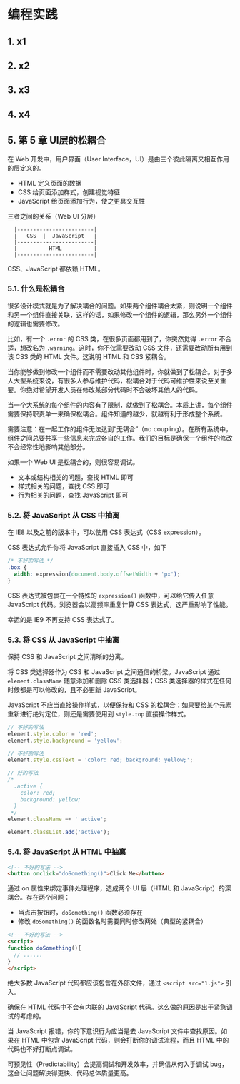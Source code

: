 # 编程实践

## 1. x1

## 2. x2

## 3. x3

## 4. x4

## 5. 第 5 章 UI层的松耦合

在 Web 开发中，用户界面（User Interface，UI）是由三个彼此隔离又相互作用的层定义的。

* HTML 定义页面的数据
* CSS 给页面添加样式，创建视觉特征
* JavaScript 给页面添加行为，使之更具交互性

三者之间的关系（Web UI 分层）

```text
  |------------------------|
  |   CSS  |  JavaScript   |
  |------------------------|
  |          HTML          |
  |------------------------|
```

CSS、JavaScript 都依赖 HTML。

### 5.1. 什么是松耦合

很多设计模式就是为了解决耦合的问题。如果两个组件耦合太紧，则说明一个组件和另一个组件直接关联，这样的话，如果修改一个组件的逻辑，那么另外一个组件的逻辑也需要修改。

比如，有一个 `.error` 的 CSS 类，在很多页面都用到了，你突然觉得 `.error` 不合适，想改名为 `.warning`。这时，你不仅需要改动 CSS 文件，还需要改动所有用到该 CSS 类的 HTML 文件。这说明 HTML 和 CSS 紧耦合。

当你能够做到修改一个组件而不需要改动其他组件时，你就做到了松耦合。对于多人大型系统来说，有很多人参与维护代码，松耦合对于代码可维护性来说至关重要。你绝对希望开发人员在修改某部分代码时不会破坏其他人的代码。

当一个大系统的每个组件的内容有了限制，就做到了松耦合。本质上讲，每个组件需要保持职责单一来确保松耦合。组件知道的越少，就越有利于形成整个系统。

需要注意：在一起工作的组件无法达到“无耦合”（no coupling）。在所有系统中，组件之间总要共享一些信息来完成各自的工作。我们的目标是确保一个组件的修改不会经常性地影响其他部分。

如果一个 Web UI 是松耦合的，则很容易调试。

* 文本或结构相关的问题，查找 HTML 即可
* 样式相关的问题，查找 CSS 即可
* 行为相关的问题，查找 JavaScript 即可

### 5.2. 将 JavaScript 从 CSS 中抽离

在 IE8 以及之前的版本中，可以使用 CSS 表达式（CSS expression）。

CSS 表达式允许你将 JavaScript 直接插入 CSS 中，如下

```css
/* 不好的写法 */
.box {
  width: expression(document.body.offsetWidth + 'px');
}
```

CSS 表达式被包裹在一个特殊的 `expression()` 函数中，可以给它传入任意 JavaScript 代码。浏览器会以高频率重复计算 CSS 表达式，这严重影响了性能。

幸运的是 IE9 不再支持 CSS 表达式了。

### 5.3. 将 CSS 从 JavaScript 中抽离

保持 CSS 和 JavaScript 之间清晰的分离。

将 CSS 类选择器作为 CSS 和 JavaScript 之间通信的桥梁。JavaScript 通过 `element.className` 随意添加和删除 CSS 类选择器；CSS 类选择器的样式在任何时候都是可以修改的，且不必更新 JavaScript。

JavaScript 不应当直接操作样式，以便保持和 CSS 的松耦合；如果要给某个元素重新进行绝对定位，则还是需要使用到 `style.top` 直接操作样式。

```javascript
// 不好的写法
element.style.color = 'red';
element.style.background = 'yellow';

// 不好的写法
element.style.cssText = 'color: red; background: yellow;';

// 好的写法
/*
  .active {
    color: red;
    background: yellow;
  }
 */
element.className =+ ' active';

element.classList.add('active');
```

### 5.4. 将 JavaScript 从 HTML 中抽离

```html
<!-- 不好的写法 -->
<button onclick="doSomething()">Click Me</button>
```

通过 on 属性来绑定事件处理程序，造成两个 UI 层（HTML 和 JavaScript）的深耦合。存在两个问题：

* 当点击按钮时，`doSomething()` 函数必须存在
* 修改 `doSomething()` 的函数名时需要同时修改两处（典型的紧耦合）

```html
<!-- 不好的写法 -->
<script>
function doSomething(){
  // ......
}
</script>
```

绝大多数 JavaScript 代码都应该包含在外部文件，通过 `<script src="1.js">` 引入。

确保在 HTML 代码中不会有内联的 JavaScript 代码。这么做的原因是出于紧急调试的考虑的。

当 JavaScript 报错，你的下意识行为应当是去 JavaScript 文件中查找原因。如果在 HTML 中包含 JavaScript 代码，则会打断你的调试流程，而且 HTML 中的代码也不好打断点调试。

可预见性（Predictability）会提高调试和开发效率，并确信从何入手调试 bug，这会让问题解决得更快、代码总体质量更高。